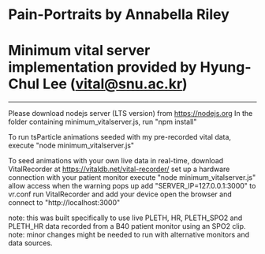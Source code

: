 # Pain-Portraits by Annabella Riley
# Minimum vital server implementation provided by Hyung-Chul Lee (vital@snu.ac.kr)
-----------------------------------------------------------------------
Please download nodejs server (LTS version) from https://nodejs.org
In the folder containing minimum_vitalserver.js, run "npm install"

To run tsParticle animations seeded with my pre-recorded vital data,
  execute "node minimum_vitalserver.js"

To seed animations with your own live data in real-time,
  download VitalRecorder at https://vitaldb.net/vital-recorder/
  set up a hardware connection with your patient monitor
  execute "node minimum_vitalserver.js"
  allow access when the warning pops up
  add "SERVER_IP=127.0.0.1:3000" to vr.conf
  run VitalRecorder and add your device
  open the browser and connect to "http://localhost:3000"

note: this was built specifically to use live PLETH, HR, PLETH_SPO2 and PLETH_HR data recorded from a B40 patient monitor using an SPO2 clip. 
note: minor changes might be needed to run with alternative monitors and data sources.
